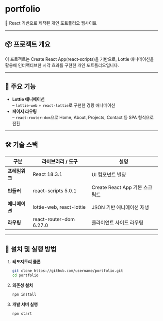 # portfolio

👋 React 기반으로 제작된 개인 포트폴리오 웹사이트

---

## 📦 프로젝트 개요
이 프로젝트는 Create React App(react-scripts)을 기반으로, Lottie 애니메이션을 활용해 인터랙티브한 시각 효과를 구현한 개인 포트폴리오입니다.  

---

## 🔑 주요 기능
- **Lottie 애니메이션**  
  – `lottie-web` + `react-lottie`로 구현한 경량 애니메이션  
- **페이지 라우팅**  
  – `react-router-dom`으로 Home, About, Projects, Contact 등 SPA 형식으로 전환  

---

## 🛠️ 기술 스택
| 구분         | 라이브러리 / 도구                   | 설명                                   |
|------------|-----------------------------------|--------------------------------------|
| **프레임워크** | React 18.3.1                       | UI 컴포넌트 빌딩                          |
| **번들러**    | react-scripts 5.0.1               | Create React App 기본 스크립트               |
| **애니메이션** | lottie-web, react-lottie           | JSON 기반 애니메이션 재생                    |
| **라우팅**    | react-router-dom 6.27.0           | 클라이언트 사이드 라우팅                   |

---

## 🚀 설치 및 실행 방법

1. **레포지토리 클론**  
   ```bash
   git clone https://github.com/username/portfolio.git
   cd portfolio
2. **의존성 설치**
   ```bash
   npm install
3. **개발 서버 실행**
   ```bash
   npm start
